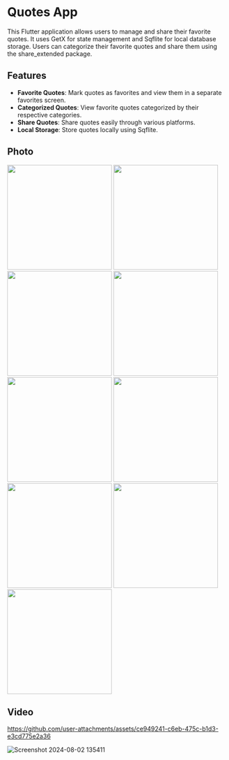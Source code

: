 # Quotes App

This Flutter application allows users to manage and share their favorite quotes. It uses GetX for state management and Sqflite for local database storage. Users can categorize their favorite quotes and share them using the share_extended package.

## Features
- **Favorite Quotes**: Mark quotes as favorites and view them in a separate favorites screen.
- **Categorized Quotes**: View favorite quotes categorized by their respective categories.
- **Share Quotes**: Share quotes easily through various platforms.
- **Local Storage**: Store quotes locally using Sqflite.

## Photo

<img src="https://github.com/user-attachments/assets/e47aadc1-851d-4699-b95c-1eb276adc7a5" width=240>
<img src="https://github.com/user-attachments/assets/18ecca6b-0238-47c2-94b3-a88d6bc897a8" width=240>
<img src="https://github.com/user-attachments/assets/941ac104-6e04-495a-93fa-de419a3cfda4" width=240>
<img src="https://github.com/user-attachments/assets/31f5ffd4-8a93-488b-9d1f-c9de90abdcfd" width=240>
<img src="https://github.com/user-attachments/assets/1119e3c0-fba7-4fe6-b276-d2d0c6ffa91e" width=240>
<img src="https://github.com/user-attachments/assets/9bf98f61-57bb-4bcc-8fb0-a7728ee35db2" width=240>
<img src="https://github.com/user-attachments/assets/f32849d6-fb95-4164-aaca-eb793481e084" width=240>
<img src="https://github.com/user-attachments/assets/23fce21d-4220-4715-92ee-64e34cfd71f0" width=240>
<img src="https://github.com/user-attachments/assets/af721f2b-f088-4917-81cf-c33878aec7c8" width=240>

## Video

https://github.com/user-attachments/assets/ce949241-c6eb-475c-b1d3-e3cd775e2a36


![Screenshot 2024-08-02 135411](https://github.com/user-attachments/assets/1ceedc27-f36b-4cda-afe1-79d59a9fb98e)









